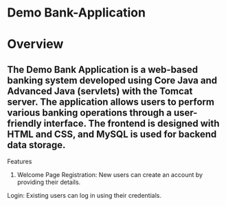 # Demo Bank-Application

# Overview
The Demo Bank Application is a web-based banking system developed using Core Java and Advanced Java (servlets) with the Tomcat server. The application allows users to perform various banking operations through a user-friendly interface. The frontend is designed with HTML and CSS, and MySQL is used for backend data storage.
----------------
Features
1. Welcome Page
  Registration: New users can create an account by providing their details.

  Login: Existing users can log in using their credentials.

